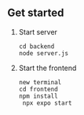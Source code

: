 ## Get started

1. Start server

   ```
   cd backend
   node server.js
   ```

2. Start the frontend

   ```
   new terminal
   cd frontend
   npm install
    npx expo start
   ```
